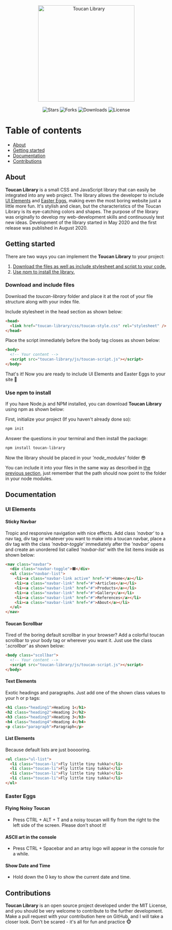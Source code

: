 <div align="center">
   <a href="https://github.com/dani832m/toucan-library">
      <img src="https://i.imgur.com/4fVxkbd.png" width="300" alt="Toucan Library" />
   </a><br /><br />
   <img src="https://img.shields.io/github/stars/dani832m/toucan-library?style=social" alt="Stars" />
   <img src="https://img.shields.io/github/forks/dani832m/toucan-library?style=social" alt="Forks" />
   <img src="https://img.shields.io/github/downloads/dani832m/toucan-library/total" alt="Downloads" />
   <img src="https://img.shields.io/github/license/dani832m/toucan-library" alt="License" />
</div>

# Table of contents

- [About](#about)
- [Getting started](#getting-started)
- [Documentation](#documentation)
- [Contributions](#contributions)

## About

**Toucan Library** is a small CSS and JavaScript library that can easily be integrated into any web project. The library allows the developer to include [UI Elements](#ui-elements) and [Easter Eggs](#easter-eggs), making even the most boring website just a little more fun. It's stylish and clean, but the characteristics of the Toucan Library is its eye-catching colors and shapes. The purpose of the library was originally to develop my web-development skills and continuously test new ideas. Development of the library started in May 2020 and the first release was published in August 2020.

## Getting started

There are two ways you can implement the **Toucan Library** to your project:

1. [Download the files as well as include stylesheet and script to your code.](#download-and-include-files)
2. [Use npm to install the library.](#use-npm-to-install)

### Download and include files

Download the _toucan-library_ folder and place it at the root of your file structure along with your index file.

Include stylesheet in the head section as shown below:

```html
<head>
  <link href="toucan-library/css/toucan-style.css" rel="stylesheet" />
</head>
```

Place the script immediately before the body tag closes as shown below:

```html
<body>
  <!-- Your content -->
  <script src="toucan-library/js/toucan-script.js"></script>
</body>
```

That's it! Now you are ready to include UI Elements and Easter Eggs to your site 🤠

### Use npm to install

If you have Node.js and NPM installed, you can download **Toucan Library** using npm as shown below:

First, initialize your project (If you haven't already done so):

```bash
npm init
```

Answer the questions in your terminal and then install the package:

```bash
npm install toucan-library
```

Now the library should be placed in your _'node_modules'_ folder 😎

You can include it into your files in the same way as described in [the previous section](#download-and-include-files), just remember that the path should now point to the folder in your node modules.

## Documentation

### UI Elements

#### Sticky Navbar

Tropic and responsive navigation with nice effects. Add class _'navbar'_ to a nav tag, div tag or whatever you want to make into a toucan navbar, place a div tag with the class _'navbar-toggle'_ immediately after the _'navbar'_ opens and create an unordered list called _'navbar-list'_ with the list items inside as shown below:

```html
<nav class="navbar">
  <div class="navbar-toggle">🟧</div>
  <ul class="navbar-list">
    <li><a class="navbar-link active" href="#">Home</a></li>
    <li><a class="navbar-link" href="#">Articles</a></li>
    <li><a class="navbar-link" href="#">Products</a></li>
    <li><a class="navbar-link" href="#">Gallery</a></li>
    <li><a class="navbar-link" href="#">References</a></li>
    <li><a class="navbar-link" href="#">About</a></li>
  </ul>
</nav>
```

#### Toucan Scrollbar

Tired of the boring default scrollbar in your browser? Add a colorful toucan scrollbar to your body tag or wherever you want it. Just use the class _'.scrollbar'_ as shown below:

```html
<body class="scollbar">
  <!-- Your content -->
  <script src="toucan-library/js/toucan-script.js"></script>
</body>
```

#### Text Elements

Exotic headings and paragraphs. Just add one of the shown class values to your h or p tags:

```html
<h1 class="heading1">Heading 1</h1>
<h2 class="heading2">Heading 2</h2>
<h3 class="heading3">Heading 3</h3>
<h4 class="heading4">Heading 4</h4>
<p class="paragraph">Paragraph</p>
```

#### List Elements

Because default lists are just booooring.

```html
<ul class="ul-list">
  <li class="toucan-li">Fly little tiny tukka!</li>
  <li class="toucan-li">Fly little tiny tukka!</li>
  <li class="toucan-li">Fly little tiny tukka!</li>
  <li class="toucan-li">Fly little tiny tukka!</li>
</ul>
```

### Easter Eggs

#### Flying Noisy Toucan

- Press CTRL + ALT + T and a noisy toucan will fly from the right to the left side of the screen. Please don't shoot it!

#### ASCII art in the console

- Press CTRL + Spacebar and an artsy logo will appear in the console for a while.

#### Show Date and Time

- Hold down the 0 key to show the current date and time.

## Contributions

**Toucan Library** is an open source project developed under the MIT License, and you should be very welcome to contribute to the further development. Make a pull request with your contribution here on GitHub, and I will take a closer look. Don't be scared - it's all for fun and practice 🐵
